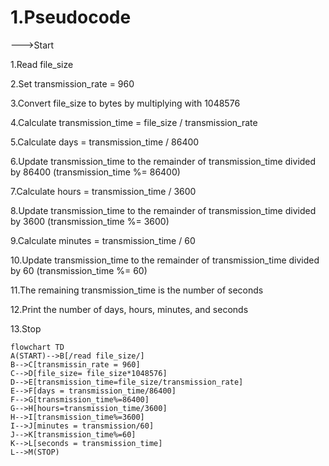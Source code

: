 # 1.Pseudocode
--->Start

1.Read file_size

2.Set transmission_rate = 960 

3.Convert file_size to bytes by multiplying with 1048576 

4.Calculate transmission_time = file_size / transmission_rate 

5.Calculate days = transmission_time / 86400 

6.Update transmission_time to the remainder of transmission_time divided by 86400 (transmission_time %= 86400)

7.Calculate hours = transmission_time / 3600 

8.Update transmission_time to the remainder of transmission_time divided by 3600 (transmission_time %= 3600) 

9.Calculate minutes = transmission_time / 60 

10.Update transmission_time to the remainder of transmission_time divided by 60 (transmission_time %= 60) 

11.The remaining transmission_time is the number of seconds 

12.Print the number of days, hours, minutes, and seconds 

13.Stop

```mermaid
flowchart TD
A(START)-->B[/read file_size/]
B-->C[transmissin_rate = 960]
C-->D[file_size= file_size*1048576]
D-->E[transmission_time=file_size/transmission_rate]
E-->F[days = transmission_time/86400]
F-->G[transmission_time%=86400]
G-->H[hours=transmission_time/3600]
H-->I[transmission_time%=3600]
I-->J[minutes = transmission/60]
J-->K[transmission_time%=60]
K-->L[seconds = transmission_time]
L-->M(STOP)
